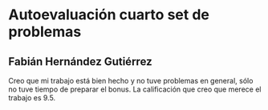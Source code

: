 # Autoevaluación cuarto set de problemas

## Fabián Hernández Gutiérrez

Creo que mi trabajo está bien hecho y no tuve problemas en general, sólo no tuve tiempo de preparar el bonus. La calificación que creo que merece el trabajo es 9.5.
